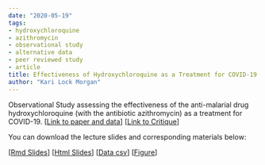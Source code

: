 ```yaml
---
date: "2020-05-19"
tags:
- hydroxychloroquine
- azithromycin
- observational study
- alternative data
- peer reviewed study
- article
title: Effectiveness of Hydroxychloroquine as a Treatment for COVID-19
author: "Kari Lock Morgan"
---
```


Observational Study assessing the effectiveness of the anti-malarial drug hydroxychloroquine (with the antibiotic azithromycin) as a treatment for COVID-19.  [[Link to paper and data]( https://www.sciencedirect.com/science/article/pii/S0924857920300996?via%3Dihub)] [[Link to Critique](https://scienceintegritydigest.com/2020/03/24/thoughts-on-the-gautret-et-al-paper-about-hydroxychloroquine-and-azithromycin-treatment-of-covid-19-infections/)]

You can download the lecture slides and corresponding materials below:

[[Rmd Slides](/resources/chloroquine.rmd)]
[[Html Slides](/resources/chloroquine.html)]
[[Data csv](/resources/chloroquine.csv)]
[[Figure](/resources/fig1.png)]
